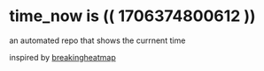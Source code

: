 # time_now is (( 1706374800612 ))

an automated repo that shows the currnent time

inspired by [breakingheatmap](https://github.com/breakingheatmap/breakingheatmap)